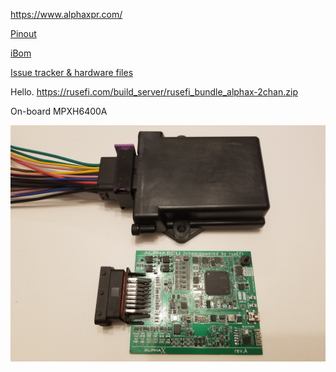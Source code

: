 https://www.alphaxpr.com/

[Pinout](https://rusefi.com/docs/pinouts/hellen/alphax-2chan/)

[iBom](https://rusefi.com/docs/ibom/alphax_2ch-a-ibom.html)

[Issue tracker & hardware files](https://github.com/rusefi/alphax-2chan)

Hello. https://rusefi.com/build_server/rusefi_bundle_alphax-2chan.zip

On-board MPXH6400A

![x](Hardware/Hellen/alphax-2chan-rev-a.jpg)
